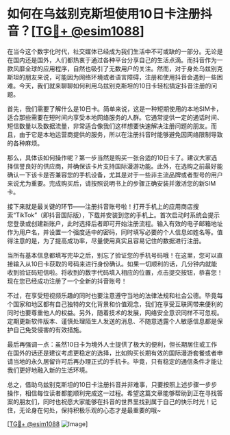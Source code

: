 # 如何在乌兹别克斯坦使用10日卡注册抖音？[[TG💪+ @esim1088](https://t.me/s/esim1088)]

在当今这个数字化时代，社交媒体已经成为我们生活中不可或缺的一部分。无论是在国内还是国外，人们都热衷于通过各种平台分享自己的生活点滴。而抖音作为一款风靡全球的应用程序，自然也吸引了无数用户的关注。然而，对于身处乌兹别克斯坦的朋友来说，可能因为网络环境或者语言障碍，注册和使用抖音会遇到一些困难。今天，我们就来聊聊如何利用乌兹别克斯坦的10日卡轻松搞定抖音注册的问题。

首先，我们需要了解什么是10日卡。简单来说，这是一种短期使用的本地SIM卡，适合那些需要在短时间内享受本地网络服务的人群。它通常提供一定的通话时间、短信数量以及数据流量，非常适合像我们这样想要快速解决注册问题的朋友。而且，由于它是本地运营商提供的服务，所以在注册抖音时能够避免因网络限制导致的各种麻烦。

那么，具体该如何操作呢？第一步当然是购买一张合适的10日卡了。建议大家选择信誉良好的供应商，并确保该卡片支持国际漫游功能。此外，在选购之前最好能确认一下该卡是否兼容您的手机设备，尤其是对于一些非主流品牌或者型号的用户来说尤为重要。完成购买后，请按照说明书上的步骤正确安装并激活您的新SIM卡。

接下来就是最关键的环节——注册抖音账号啦！打开手机上的应用商店搜索“TikTok”（即抖音国际版），下载并安装到您的手机上。首次启动时系统会提示您登录或创建新账户，此时选择后者即可开始注册流程。输入有效的电子邮箱地址作为用户名，并设置一个强度适中的密码，同时填写必要的个人信息如姓名等。值得注意的是，为了提高成功率，尽量使用真实且容易记住的数据进行注册。

当所有基本信息都填写完毕之后，别忘了验证您的手机号码哦！在这里，您可以直接输入从10日卡获取的号码来进行身份确认。如果一切顺利的话，几分钟内就能收到验证码短信啦。将收到的数字代码填入相应的位置，点击提交按钮，恭喜您！现在您已经成功注册了一个全新的抖音账号！

不过，在享受短视频乐趣的同时也要注意遵守当地的法律法规和社会公德。毕竟每个国家和地区都有自己独特的文化背景和价值观念，我们在享受互联网带来便利的同时也要尊重他人的权益。另外，随着技术的发展，网络安全意识同样不可忽视。定期更新软件版本、谨慎处理陌生人发送的消息、不随意透露个人敏感信息都是保护自己免受侵害的有效措施。

最后再强调一点：虽然10日卡为境外人士提供了极大的便利，但长期居住或工作在国外的话还是建议考虑更稳定的选择，比如购买长期有效的国际漫游套餐或者申请当地的永久居留许可后再办理正式的手机卡。毕竟，只有稳定的通信条件才能让我们更好地融入新的生活环境。

总之，借助乌兹别克斯坦的10日卡注册抖音并非难事，只要按照上述步骤一步步操作，相信每位读者都能顺利完成这一过程。希望这篇文章能够帮助到正在寻找答案的朋友们，同时也祝愿大家能够在抖音的世界里找到属于自己的快乐时光！记住，无论身在何处，保持积极乐观的心态才是最重要的哦~

[[TG💪+ @esim1088](https://t.me/s/esim1088) ![Image](https://i.postimg.cc/4NQfJmqS/Snipaste-2025-05-13-00-14-12.png)]